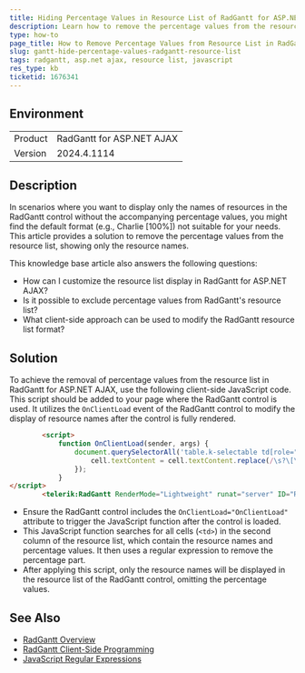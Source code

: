```yaml
---
title: Hiding Percentage Values in Resource List of RadGantt for ASP.NET AJAX
description: Learn how to remove the percentage values from the resource list in RadGantt for ASP.NET AJAX using a client-side script.
type: how-to
page_title: How to Remove Percentage Values from Resource List in RadGantt
slug: gantt-hide-percentage-values-radgantt-resource-list
tags: radgantt, asp.net ajax, resource list, javascript
res_type: kb
ticketid: 1676341
---
```


## Environment

<table>
<tbody>
<tr>
<td>Product</td>
<td>RadGantt for ASP.NET AJAX</td>
</tr>
<tr>
<td>Version</td>
<td>2024.4.1114</td>
</tr>
</tbody>
</table>

## Description

In scenarios where you want to display only the names of resources in the RadGantt control without the accompanying percentage values, you might find the default format (e.g., Charlie [100%]) not suitable for your needs. This article provides a solution to remove the percentage values from the resource list, showing only the resource names.

This knowledge base article also answers the following questions:
- How can I customize the resource list display in RadGantt for ASP.NET AJAX?
- Is it possible to exclude percentage values from RadGantt's resource list?
- What client-side approach can be used to modify the RadGantt resource list format?

## Solution

To achieve the removal of percentage values from the resource list in RadGantt for ASP.NET AJAX, use the following client-side JavaScript code. This script should be added to your page where the RadGantt control is used. It utilizes the `OnClientLoad` event of the RadGantt control to modify the display of resource names after the control is fully rendered.

````aspx
        <script>
            function OnClientLoad(sender, args) {
                document.querySelectorAll('table.k-selectable td[role="gridcell"]:nth-child(2)').forEach(cell => {
                    cell.textContent = cell.textContent.replace(/\s?\[\d+\s?%\]/g, ''); // Remove percentage part
                });
            }
</script>
        <telerik:RadGantt RenderMode="Lightweight" runat="server" ID="RadGantt1" OnClientLoad="OnClientLoad" ...
````

- Ensure the RadGantt control includes the `OnClientLoad="OnClientLoad"` attribute to trigger the JavaScript function after the control is loaded.
- This JavaScript function searches for all cells (`<td>`) in the second column of the resource list, which contain the resource names and percentage values. It then uses a regular expression to remove the percentage part.
- After applying this script, only the resource names will be displayed in the resource list of the RadGantt control, omitting the percentage values.

## See Also

- [RadGantt Overview](https://docs.telerik.com/devtools/aspnet-ajax/controls/gantt/overview)
- [RadGantt Client-Side Programming](https://docs.telerik.com/devtools/aspnet-ajax/controls/gantt/client-side-programming/events/onclientload)
- [JavaScript Regular Expressions](https://developer.mozilla.org/en-US/docs/Web/JavaScript/Guide/Regular_Expressions)
